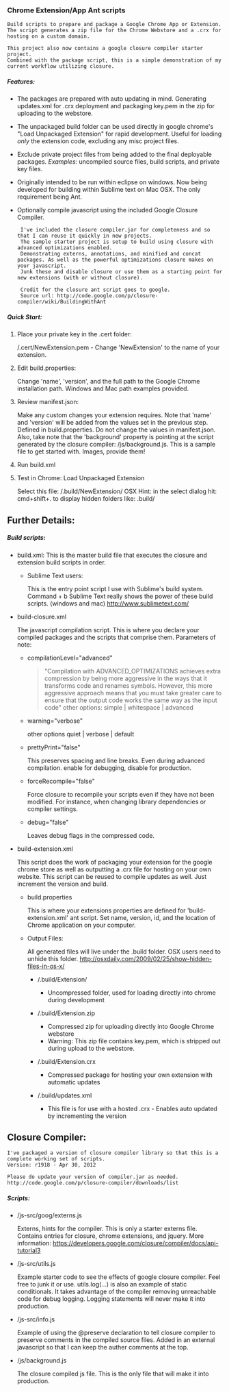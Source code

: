 ### Chrome Extension/App Ant scripts
    Build scripts to prepare and package a Google Chrome App or Extension.
    The script generates a zip file for the Chrome Webstore and a .crx for hosting on a custom domain.

    This project also now contains a google closure compiler starter project.
    Combined with the package script, this is a simple demonstration of my current workflow utilizing closure.

##### Features:
 * The packages are prepared with auto updating in mind. Generating updates.xml for .crx deployment and packaging key.pem in the zip for uploading to the webstore.
 * The unpackaged build folder can be used directly in google chrome's "Load Unpackaged Extension" for rapid development. Useful for loading *only* the extension code, excluding any misc project files.
 * Exclude private project files from being added to the final deployable packages. *Examples:* uncompiled source files, build scripts, and private key files.
 * Originally intended to be run within eclipse on windows. Now being developed for building within Sublime text on Mac OSX. The only requirement being Ant.
 * Optionally compile javascript using the included Google Closure Compiler.

        I've included the closure compiler.jar for completeness and so that I can reuse it quickly in new projects.
        The sample starter project is setup to build using closure with advanced optimizations enabled.
        Demonstrating externs, annotations, and minified and concat packages. As well as the powerful optimizations closure makes on your javascript.
        Junk these and disable closure or use them as a starting point for new extensions (with or without closure).

        Credit for the closure ant script goes to google.
        Source url: http://code.google.com/p/closure-compiler/wiki/BuildingWithAnt

##### Quick Start:
 1. Place your private key in the .cert folder:

	/.cert/NewExtension.pem - Change 'NewExtension' to the name of your extension.

 2. Edit build.properties:

    Change 'name', 'version', and the full path to the Google Chrome installation path.
	Windows and Mac path examples provided.

 3. Review manifest.json:

    Make any custom changes your extension requires.
    Note that 'name' and 'version' will be added from the values set in the previous step. Defined in build.properties. Do not change the values in manifest.json.
    Also, take note that the 'background' property is pointing at the script generated by the closure compiler: /js/background.js. This is a sample file to get started with.
    Images, provide them!

 4. Run build.xml
 5. Test in Chrome: Load Unpackaged Extension

    Select this file: /.build/NewExtension/
	OSX Hint: in the select dialog hit: cmd+shift+. to display hidden folders like: .build/


## Further Details:

##### Build scripts:
 * build.xml:
    This is the master build file that executes the closure and extension build scripts in order.
    
    - Sublime Text users:
    
        This is the entry point script I use with Sublime's build system. Command + b
        Sublime Text really shows the power of these build scripts. (windows and mac)
        http://www.sublimetext.com/

 * build-closure.xml

	The javascript compilation script. This is where you declare your compiled packages and the scripts that comprise them. Parameters of note:

	- compilationLevel="advanced"

	    > "Compilation with ADVANCED_OPTIMIZATIONS achieves extra compression by being more aggressive in the ways that it transforms code and renames symbols. However, this more aggressive approach means that you must take greater care to ensure that the output code works the same way as the input code"
            other options: simple | whitespace | advanced

	- warning="verbose"

		other options quiet | verbose | default

	- prettyPrint="false"

		This preserves spacing and line breaks. Even during advanced compilation. enable for debugging, disable for production.

	- forceRecompile="false"

		Force closure to recompile your scripts even if they have not been modified. For instance, when changing library dependencies or compiler settings.

	- debug="false"

		Leaves debug flags in the compressed code.

 * build-extension.xml

    This script does the work of packaging your extension for the google chrome store as well as outputting a .crx file for hosting on your own website. This script can be reused to compile updates as well. Just increment the version and build.

	- build.properties

        This is where your extensions properties are defined for 'build-extension.xml' ant script.
        Set name, version, id, and the location of Chrome application on your computer.

	- Output Files:

        All generated files will live under the .build folder. OSX users need to unhide this folder.
        http://osxdaily.com/2009/02/25/show-hidden-files-in-os-x/

		+ /.build/Extension/
			- Uncompressed folder, used for loading directly into chrome during development

		+ /.build/Extension.zip
    		- Compressed zip for uploading directly into Google Chrome webstore
			- Warning: This zip file contains key.pem, which is stripped out during upload to the webstore.

		+ /.build/Extension.crx
			- Compressed package for hosting your own extension with automatic updates

		+ /.build/updates.xml
			- This file is for use with a hosted .crx - Enables auto updated by incrementing the version


## Closure Compiler:

	I've packaged a version of closure compiler library so that this is a complete working set of scripts.
	Version: r1918 - Apr 30, 2012

	Please do update your version of compiler.jar as needed.
	http://code.google.com/p/closure-compiler/downloads/list

##### Scripts:
 * /js-src/goog/externs.js

	Externs, hints for the compiler. This is only a starter externs file. Contains entries for closure, chrome extensions, and jquery.
	More information:
		https://developers.google.com/closure/compiler/docs/api-tutorial3

 * /js-src/utils.js

	Example starter code to see the effects of google closure compiler. Feel free to junk it or use.
	utils.log(...) is also an example of static conditionals. It takes advantage of the compiler removing unreachable code for debug logging. Logging statements will never make it into production.

 * /js-src/info.js

	Example of using the @preserve declaration to tell closure compiler to preserve comments in the compiled source files. Added in an external javascript so that I can keep the auther comments at the top.

 * /js/background.js

	The closure compiled js file. This is the only file that will make it into production.


